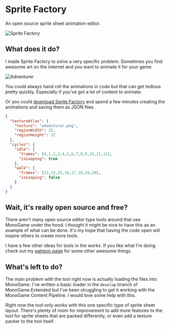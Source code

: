 # Sprite Factory

An open source sprite sheet animation editor.

![Sprite Factory](sprite-factory-screenshot.gif)

## What does it do?

I made Sprite Factory to solve a very specific problem. Sometimes you find awesome art on the internet and you want to animate it for your game.

![Adventurer](Examples/adventurer.png)



You could always hand roll the animations in code but that can get tedious pretty quickly. Especially if you've got a lot of content to animate.

Or you could [download Sprite Factory](https://craftworkgames.itch.io/sprite-factory) and spend a few minutes creating the animations and saving them as JSON files.

```json
{
  "textureAtlas": {
    "texture": "adventurer.png",
    "regionWidth": 32,
    "regionHeight": 32
  },
  "cycles": {
    "idle": {
      "frames": [0,1,2,3,4,5,6,7,8,9,10,11,12],
      "isLooping": true
    },
    "walk": {
      "frames": [13,14,15,16,17,18,19,20],
      "isLooping": false
    }
  }
}
```


## Wait, it's really open source and free?

There aren't many open source editor type tools around that use MonoGame under the hood. I thought it might be nice to have this as an example of what can be done. It's my hope that having the code open will inspire others to create more tools.

I have a few other ideas for tools in the works. If you like what I'm doing  check out my [patreon page](https://www.patreon.com/craftworkgames) for some other awesome things.

## What's left to do?

The main problem with the tool right now is actually loading the files into MonoGame. I've written a basic loader in the `develop` branch of MonoGame.Extended but I've been struggling to get it working with the MonoGame Content Pipeline. I would love some help with this.

Right now the tool only works with this one specific type of sprite sheet layout. There's plenty of room for improvement to add more features to the tool for sprite sheets that are packed differently, or even add a texture packer to the tool itself.
